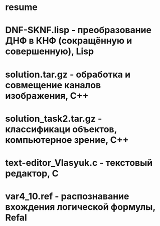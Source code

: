 # resume

# DNF-SKNF.lisp - преобразование ДНФ в КНФ (сокращённую и совершенную), Lisp 
# solution.tar.gz - обработка и совмещение каналов изображения, С++ 
# solution_task2.tar.gz - классификаци объектов, компьютерное зрение, С++ 
# text-editor_Vlasyuk.c - текстовый редактор, С 
# var4_10.ref - распознавание вхождения логической формулы, Refal
